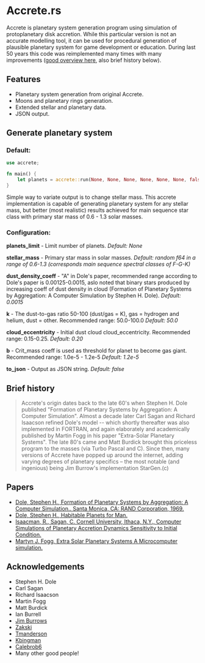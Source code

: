 Accrete.rs
========================
Accrete is planetary system generation program using simulation of protoplanetary disk accretion.
While this particular version is not an accurate modelling tool, it can be used for procedural generation of plausible planetary system for game development or education.
During last 50 years this code was reimplemented many times with many improvements ([good overview here](https://github.com/zakski/accrete-starform-stargen), also brief history below).

## Features
- Planetary system generation from original Accrete.
- Moons and planetary rings generation.
- Extended stellar and planetary data.
- JSON output.

## Generate planetary system
### Default:
```rust
use accrete;

fn main() {
    let planets = accrete::run(None, None, None, None, None, None, false);
}
```
Simple way to variate output is to change stellar mass. This accrete implementation is capable of generating planetary system for any stellar mass, but better (most realistic) results achieved for main sequence star class with primary star mass of 0.6 - 1.3 solar masses.

### Configuration:
**planets_limit** - Limit number of planets.
*Default: None*

**stellar_mass** - Primary star mass in solar masses.
*Default: random f64 in a range of 0.6-1.3 (corresponds main sequence spectral classes of F-G-K)*

**dust_density_coeff** - "A" in Dole's paper, recommended range according to Dole's paper is 0.00125-0.0015, aslo noted that binary stars produced by increasing coeff of dust density in cloud (Formation of Planetary Systems by Aggregation: A Computer Simulation by Stephen H. Dole).
*Default: 0.0015*

**k** - The dust-to-gas ratio 50-100 (dust/gas = K), gas = hydrogen and helium, dust = other. Recommended range: 50.0-100.0
*Default: 50.0*

**cloud_eccentricity** - Initial dust cloud cloud_eccentricity. Recommended range: 0.15-0.25.
*Default: 0.20*

**b** - Crit_mass coeff is used as threshold for planet to become gas giant. Recommended range: 1.0e-5 - 1.2e-5
*Default: 1.2e-5*

**to_json** - Output as JSON string. 
*Default: false*

## Brief history
>Accrete's origin dates back to the late 60's when Stephen H. Dole published "Formation of Planetary Systems by Aggregation: A Computer Simulation". 
>Almost a decade later Carl Sagan and Richard Isaacson refined Dole's model -- which shortly thereafter was also implemented in FORTRAN, and again elaborately and academically published by Martin Fogg in his paper "Extra-Solar Planetary Systems".
>The late 80's came and Matt Burdick brought this priceless program to the masses (via Turbo Pascal and C). Since then, many versions of Accrete have popped up around the internet, adding varying degrees of planetary specifics – the most notable (and ingenious) being Jim Burrow's implementation StarGen.(c)

## Papers
- [Dole, Stephen H., Formation of Planetary Systems by Aggregation: A Computer Simulation.. Santa Monica, CA: RAND Corporation, 1969.](https://www.rand.org/pubs/papers/P4226.html)
- [Dole, Stephen H., Habitable Planets for Man.](https://www.rand.org/content/dam/rand/pubs/commercial_books/2007/RAND_CB179-1.pdf)
- [Isaacman, R., Sagan, C. Cornell University, Ithaca, N.Y., Computer Simulations of Planetary Accretion Dynamics Sensitivity to Initial Condition.](https://ui.adsabs.harvard.edu/abs/1977Icar...31..510I/abstract)
- [Martyn J. Fogg, Extra Solar Planetary Systems A Microcomputer simulation.](https://www.academia.edu/4173808/Extra_Solar_Planetary_Systems_A_Microcomputer_Simulation)


## Acknowledgements
- Stephen H. Dole
- Carl Sagan
- Richard Isaacson
- Martin Fogg
- Matt Burdick
- Ian Burrell
- [Jim Burrows](http://www.eldacur.com/~brons/NerdCorner/StarGen/StarGen.html)
- [Zakski](https://github.com/zakski/accrete-starform-stargen)
- [Tmanderson](https://github.com/tmanderson/Accrete.js)
- [Kbingman](https://github.com/kbingman/accretejs)
- [Calebrob6](https://github.com/calebrob6/accrete)
- Many other good people!
